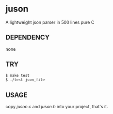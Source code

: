 # juson
A lightweight json parser in 500 lines pure C

## DEPENDENCY
  none

## TRY
  ```bash
  $ make test
  $ ./test json_file
  ```

## USAGE
  copy _juson.c_ and _juson.h_ into your project, that's it.


